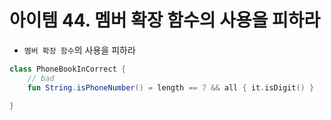 # 아이템 44. 멤버 확장 함수의 사용을 피하라

- `멤버 확장 함수`의 사용을 피하라

```kotlin
class PhoneBookInCorrect {
    // bad
    fun String.isPhoneNumber() = length == 7 && all { it.isDigit() }
    
}
```